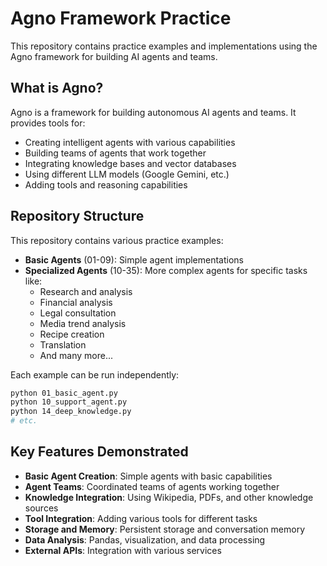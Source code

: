 # Agno Framework Practice

This repository contains practice examples and implementations using the Agno framework for building AI agents and teams.

## What is Agno?

Agno is a framework for building autonomous AI agents and teams. It provides tools for:
- Creating intelligent agents with various capabilities
- Building teams of agents that work together
- Integrating knowledge bases and vector databases
- Using different LLM models (Google Gemini, etc.)
- Adding tools and reasoning capabilities

## Repository Structure

This repository contains various practice examples:

- **Basic Agents** (01-09): Simple agent implementations
- **Specialized Agents** (10-35): More complex agents for specific tasks like:
  - Research and analysis
  - Financial analysis
  - Legal consultation
  - Media trend analysis
  - Recipe creation
  - Translation
  - And many more...

Each example can be run independently:

```bash
python 01_basic_agent.py
python 10_support_agent.py
python 14_deep_knowledge.py
# etc.
```

## Key Features Demonstrated

- **Basic Agent Creation**: Simple agents with basic capabilities
- **Agent Teams**: Coordinated teams of agents working together
- **Knowledge Integration**: Using Wikipedia, PDFs, and other knowledge sources
- **Tool Integration**: Adding various tools for different tasks
- **Storage and Memory**: Persistent storage and conversation memory
- **Data Analysis**: Pandas, visualization, and data processing
- **External APIs**: Integration with various services